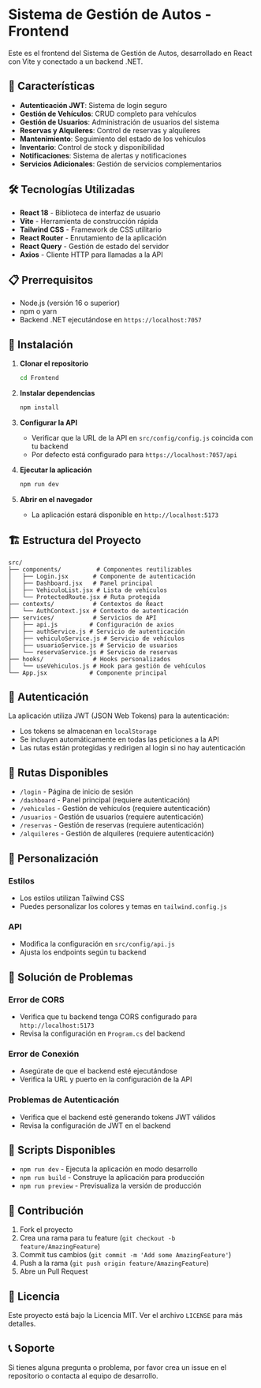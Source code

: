 # Sistema de Gestión de Autos - Frontend

Este es el frontend del Sistema de Gestión de Autos, desarrollado en React con Vite y conectado a un backend .NET.

## 🚀 Características

- **Autenticación JWT**: Sistema de login seguro
- **Gestión de Vehículos**: CRUD completo para vehículos
- **Gestión de Usuarios**: Administración de usuarios del sistema
- **Reservas y Alquileres**: Control de reservas y alquileres
- **Mantenimiento**: Seguimiento del estado de los vehículos
- **Inventario**: Control de stock y disponibilidad
- **Notificaciones**: Sistema de alertas y notificaciones
- **Servicios Adicionales**: Gestión de servicios complementarios

## 🛠️ Tecnologías Utilizadas

- **React 18** - Biblioteca de interfaz de usuario
- **Vite** - Herramienta de construcción rápida
- **Tailwind CSS** - Framework de CSS utilitario
- **React Router** - Enrutamiento de la aplicación
- **React Query** - Gestión de estado del servidor
- **Axios** - Cliente HTTP para llamadas a la API

## 📋 Prerrequisitos

- Node.js (versión 16 o superior)
- npm o yarn
- Backend .NET ejecutándose en `https://localhost:7057`

## 🔧 Instalación

1. **Clonar el repositorio**
   ```bash
   cd Frontend
   ```

2. **Instalar dependencias**
   ```bash
   npm install
   ```

3. **Configurar la API**
   - Verificar que la URL de la API en `src/config/config.js` coincida con tu backend
   - Por defecto está configurado para `https://localhost:7057/api`

4. **Ejecutar la aplicación**
   ```bash
   npm run dev
   ```

5. **Abrir en el navegador**
   - La aplicación estará disponible en `http://localhost:5173`

## 🏗️ Estructura del Proyecto

```
src/
├── components/          # Componentes reutilizables
│   ├── Login.jsx       # Componente de autenticación
│   ├── Dashboard.jsx   # Panel principal
│   ├── VehiculoList.jsx # Lista de vehículos
│   └── ProtectedRoute.jsx # Ruta protegida
├── contexts/           # Contextos de React
│   └── AuthContext.jsx # Contexto de autenticación
├── services/           # Servicios de API
│   ├── api.js         # Configuración de axios
│   ├── authService.js # Servicio de autenticación
│   ├── vehiculoService.js # Servicio de vehículos
│   ├── usuarioService.js # Servicio de usuarios
│   └── reservaService.js # Servicio de reservas
├── hooks/              # Hooks personalizados
│   └── useVehiculos.js # Hook para gestión de vehículos
└── App.jsx            # Componente principal
```

## 🔐 Autenticación

La aplicación utiliza JWT (JSON Web Tokens) para la autenticación:

- Los tokens se almacenan en `localStorage`
- Se incluyen automáticamente en todas las peticiones a la API
- Las rutas están protegidas y redirigen al login si no hay autenticación

## 📱 Rutas Disponibles

- `/login` - Página de inicio de sesión
- `/dashboard` - Panel principal (requiere autenticación)
- `/vehiculos` - Gestión de vehículos (requiere autenticación)
- `/usuarios` - Gestión de usuarios (requiere autenticación)
- `/reservas` - Gestión de reservas (requiere autenticación)
- `/alquileres` - Gestión de alquileres (requiere autenticación)

## 🎨 Personalización

### Estilos
- Los estilos utilizan Tailwind CSS
- Puedes personalizar los colores y temas en `tailwind.config.js`

### API
- Modifica la configuración en `src/config/api.js`
- Ajusta los endpoints según tu backend

## 🚨 Solución de Problemas

### Error de CORS
- Verifica que tu backend tenga CORS configurado para `http://localhost:5173`
- Revisa la configuración en `Program.cs` del backend

### Error de Conexión
- Asegúrate de que el backend esté ejecutándose
- Verifica la URL y puerto en la configuración de la API

### Problemas de Autenticación
- Verifica que el backend esté generando tokens JWT válidos
- Revisa la configuración de JWT en el backend

## 📝 Scripts Disponibles

- `npm run dev` - Ejecuta la aplicación en modo desarrollo
- `npm run build` - Construye la aplicación para producción
- `npm run preview` - Previsualiza la versión de producción

## 🤝 Contribución

1. Fork el proyecto
2. Crea una rama para tu feature (`git checkout -b feature/AmazingFeature`)
3. Commit tus cambios (`git commit -m 'Add some AmazingFeature'`)
4. Push a la rama (`git push origin feature/AmazingFeature`)
5. Abre un Pull Request

## 📄 Licencia

Este proyecto está bajo la Licencia MIT. Ver el archivo `LICENSE` para más detalles.

## 📞 Soporte

Si tienes alguna pregunta o problema, por favor crea un issue en el repositorio o contacta al equipo de desarrollo.
